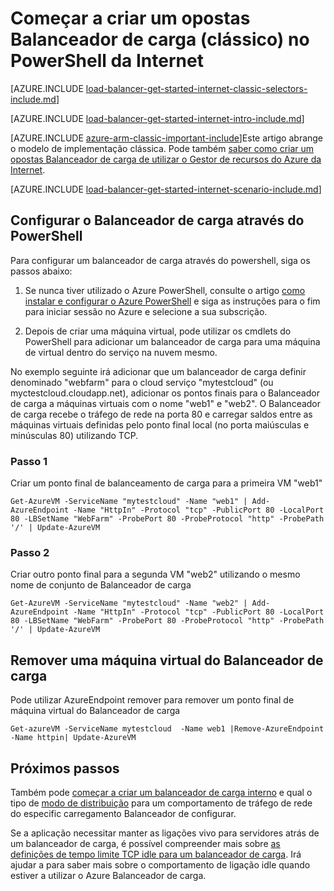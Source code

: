 <properties
   pageTitle="Começar a criar uma Internet opostas Balanceador de carga no modo clássico através do PowerShell | Microsoft Azure"
   description="Saiba como criar um opostas Balanceador de carga no modo clássico através do PowerShell da Internet"
   services="load-balancer"
   documentationCenter="na"
   authors="sdwheeler"
   manager="carmonm"
   editor=""
   tags="azure-service-management"
/>
<tags
   ms.service="load-balancer"
   ms.devlang="na"
   ms.topic="get-started-article"
   ms.tgt_pltfrm="na"
   ms.workload="infrastructure-services"
   ms.date="04/05/2016"
   ms.author="sewhee" />

# <a name="get-started-creating-an-internet-facing-load-balancer-classic-in-powershell"></a>Começar a criar um opostas Balanceador de carga (clássico) no PowerShell da Internet

[AZURE.INCLUDE [load-balancer-get-started-internet-classic-selectors-include.md](../../includes/load-balancer-get-started-internet-classic-selectors-include.md)]

[AZURE.INCLUDE [load-balancer-get-started-internet-intro-include.md](../../includes/load-balancer-get-started-internet-intro-include.md)]

[AZURE.INCLUDE [azure-arm-classic-important-include](../../includes/azure-arm-classic-important-include.md)]Este artigo abrange o modelo de implementação clássica. Pode também [saber como criar um opostas Balanceador de carga de utilizar o Gestor de recursos do Azure da Internet](load-balancer-get-started-internet-arm-ps.md).

[AZURE.INCLUDE [load-balancer-get-started-internet-scenario-include.md](../../includes/load-balancer-get-started-internet-scenario-include.md)]



## <a name="set-up-load-balancer-using-powershell"></a>Configurar o Balanceador de carga através do PowerShell

Para configurar um balanceador de carga através do powershell, siga os passos abaixo:

1. Se nunca tiver utilizado o Azure PowerShell, consulte o artigo [como instalar e configurar o Azure PowerShell](../../articles/powershell-install-configure.md) e siga as instruções para o fim para iniciar sessão no Azure e selecione a sua subscrição.


2. Depois de criar uma máquina virtual, pode utilizar os cmdlets do PowerShell para adicionar um balanceador de carga para uma máquina de virtual dentro do serviço na nuvem mesmo.

No exemplo seguinte irá adicionar que um balanceador de carga definir denominado "webfarm" para o cloud serviço "mytestcloud" (ou myctestcloud.cloudapp.net), adicionar os pontos finais para o Balanceador de carga a máquinas virtuais com o nome "web1" e "web2". O Balanceador de carga recebe o tráfego de rede na porta 80 e carregar saldos entre as máquinas virtuais definidas pelo ponto final local (no porta maiúsculas e minúsculas 80) utilizando TCP.


### <a name="step-1"></a>Passo 1
Criar um ponto final de balanceamento de carga para a primeira VM "web1"

    Get-AzureVM -ServiceName "mytestcloud" -Name "web1" | Add-AzureEndpoint -Name "HttpIn" -Protocol "tcp" -PublicPort 80 -LocalPort 80 -LBSetName "WebFarm" -ProbePort 80 -ProbeProtocol "http" -ProbePath '/' | Update-AzureVM

### <a name="step-2"></a>Passo 2

Criar outro ponto final para a segunda VM "web2" utilizando o mesmo nome de conjunto de Balanceador de carga

    Get-AzureVM -ServiceName "mytestcloud" -Name "web2" | Add-AzureEndpoint -Name "HttpIn" -Protocol "tcp" -PublicPort 80 -LocalPort 80 -LBSetName "WebFarm" -ProbePort 80 -ProbeProtocol "http" -ProbePath '/' | Update-AzureVM

## <a name="remove-a-virtual-machine-from-a-load-balancer"></a>Remover uma máquina virtual do Balanceador de carga

Pode utilizar AzureEndpoint remover para remover um ponto final de máquina virtual do Balanceador de carga

    Get-azureVM -ServiceName mytestcloud  -Name web1 |Remove-AzureEndpoint -Name httpin| Update-AzureVM

## <a name="next-steps"></a>Próximos passos

Também pode [começar a criar um balanceador de carga interno](load-balancer-get-started-ilb-classic-ps.md) e qual o tipo de [modo de distribuição](load-balancer-distribution-mode.md) para um comportamento de tráfego de rede do especific carregamento Balanceador de configurar.

Se a aplicação necessitar manter as ligações vivo para servidores atrás de um balanceador de carga, é possível compreender mais sobre [as definições de tempo limite TCP idle para um balanceador de carga](load-balancer-tcp-idle-timeout.md). Irá ajudar a para saber mais sobre o comportamento de ligação idle quando estiver a utilizar o Azure Balanceador de carga.

